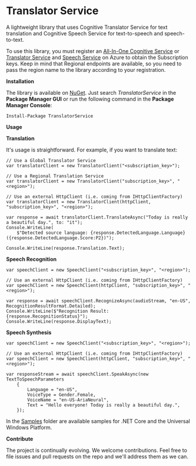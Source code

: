 # Translator Service
A lightweight library that uses Cognitive Translator Service for text translation and Cognitive Speech Service for text-to-speech and speech-to-text.

To use this library, you must register an [All-In-One Cognitive Service](https://portal.azure.com/#create/Microsoft.CognitiveServicesAllInOne) or [Translator Service](https://portal.azure.com/#create/Microsoft.CognitiveServicesTextTranslation) and [Speech Service](https://portal.azure.com/#create/Microsoft.CognitiveServicesSpeechServices) on Azure to obtain the Subscription keys. Keep in mind that Regional endpoints are available, so you need to pass the region name to the library according to your registration.

**Installation**

The library is available on [NuGet](https://www.nuget.org/packages/TranslatorService/). Just search *TranslatorService* in the **Package Manager GUI** or run the following command in the **Package Manager Console**:    

    Install-Package TranslatorService
    
**Usage**

**Translation**

It's usage is straightforward. For example, if you want to translate text:

    // Use a Global Translator Service
    var translatorClient = new TranslatorClient("<subscription_key>");

    // Use a Regional Translation Service
    var translatorClient = new TranslatorClient("subscription_key>", "<region>");
    
    // Use an external HttpClient (i.e. coming from IHttpClientFactory)
    var translatorClient = new TranslatorClient(httpClient, "subscription_key>", "<region>");
    
    var response = await translatorClient.TranslateAsync("Today is really a beautiful day.", to: "it");
    Console.WriteLine(
        $"Detected source language: {response.DetectedLanguage.Language} ({response.DetectedLanguage.Score:P2})");
    
    Console.WriteLine(response.Translation.Text);

**Speech Recognition**

    var speechClient = new SpeechClient("<subscription_key>", "<region>");
    
    // Use an external HttpClient (i.e. coming from IHttpClientFactory)
    var speechClient = new SpeechClient(httpClient, "subscription_key>", "<region>");

    var response = await speechClient.RecognizeAsync(audioStream, "en-US", RecognitionResultFormat.Detailed);
    Console.WriteLine($"Recognition Result: {response.RecognitionStatus}");
    Console.WriteLine(response.DisplayText);

**Speech Synthesis**

    var speechClient = new SpeechClient("<subscription_key>", "<region>");
    
    // Use an external HttpClient (i.e. coming from IHttpClientFactory)
    var speechClient = new SpeechClient(httpClient, "subscription_key>", "<region>");

    var responseStream = await speechClient.SpeakAsync(new TextToSpeechParameters
        {
            Language = "en-US",
            VoiceType = Gender.Female,
            VoiceName = "en-US-AriaNeural",
            Text = "Hello everyone! Today is really a beautiful day.",
        });

In the [Samples](https://github.com/marcominerva/TranslatorService/tree/master/Samples) folder are available samples for .NET Core and the Universal Windows Platform.

**Contribute**

The project is continually evolving. We welcome contributions. Feel free to file issues and pull requests on the repo and we'll address them as we can. 
